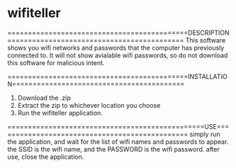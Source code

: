 # wifiteller

============================================DESCRIPTION===========================================
This software shows you wifi networks and passwords that the computer has previously connected to.
It will not show avialable wifi passwords, so do not download this software for malicious intent.

============================================INSTALLATION==========================================
1. Download the .zip
2. Extract the zip to whichever location you choose
3. Run the wifiteller application.

================================================USE===============================================
simply run the application, and wait for the list of wifi names and passwords to appear.
the SSID is the wifi name, and the PASSWORD is the wifi password.
after use, close the application.
